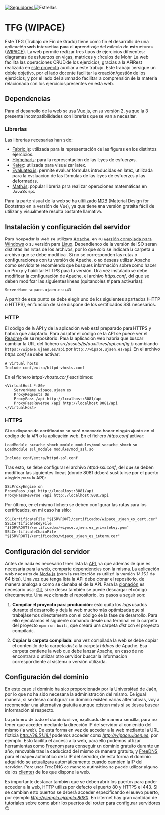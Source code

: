 [ ![Seguidores](https://img.shields.io/github/followers/sjm00010?label=Seguir&style=social) ](https://github.com/sjm00010)
![Estrellas](https://img.shields.io/github/stars/sjm00010/TFG?label=Favoritos&style=flat-square)

# TFG (WIPACE)

Este TFG (Trabajo de Fin de Grado) tiene como fin el desarrollo de una aplicación **w**eb **i**nteractiva **p**ara el **a**prendizaje del **c**álculo de **e**structuras ([WIPACE](https://wipace.ujaen.es/#/)). La web permite realizar tres tipos de ejercicios diferentes: diagramas de esfuerzos en vigas, matrices y círculos de Mohr. La web facilita las operaciones CRUD de los ejercicios, gracias a la APIRest realizada en [este proyecto](https://github.com/sjm00010/API-TFG) auxiliar a este trabajo. Este trabajo persigue un doble objetivo, por el lado docente facilitar la creación/gestión de los ejercicios, y por el lado del alumnado facilitar la comprensión de la materia relacionada con los ejercicios presentes en esta web.

## Dependencias
Para el desarrollo de la web se usa [Vue.js](https://vuejs.org/), en su versión 2, ya que la 3 presenta incompatibilidades con librerías que se van a necesitar. 

### Librerías
Las librerías necesarias han sido:

- [Fabric.js](http://fabricjs.com/): utilizada para la representación de las figuras en los distintos ejercicios.
- [Highcharts](https://www.highcharts.com/): para la representación de las leyes de esfuerzos.
- [Katex](https://katex.org/): utilizada para visualizar latex.
- [Evaluatex.js](https://arthanzel.github.io/evaluatex/): permite evaluar fórmulas introducidas en latex, utilizada para la evaluacion de las fórmulas de las leyes de esfuerzos y las deformadas.
- [Math.js](https://mathjs.org/): popular librería para realizar operaciones matemáticas en JavaScript.

Para la parte visual de la web se ha ultilizado [MDB](https://mdbootstrap.com/docs/vue/) (Material Design for Bootstrap en la versión de Vue), ya que tiene una versión gratuita fácil de utilizar y visualmente resulta bastante llamativa.

## Instalación y configuración del servidor
Para hospedar la web se utilizara [Apache](http://httpd.apache.org/), en su [versión compilada para Windows](https://www.apachelounge.com/download/) o su versión para [Linux](https://www.digitalocean.com/community/tutorials/como-instalar-el-servidor-web-apache-en-ubuntu-18-04-es). Dependiendo de la versión del SO seran distintas las rutas de los archivos, por lo que solo se indicará la carpeta u archivo que se debe modificar. Si no se corresponden las rutas o configuraciones con tu versión de Apache, o no deseas utilizar Apache como servidor te recomiendo que busques información sobre como hacer un Proxy y habilitar HTTPS para tu versión. Una vez instalado se debe modificar la configuración de Apache, el archivo *https.conf*, del que se deben modifcar las siguientes líneas (quitandoles *#* para activarlas): 
```
ServerName wipace.ujaen.es:443
```
A partir de este punto se debe elegir uno de los siguientes apartados (HTTP o HTTPS), en función de sí se dispone de los certificados SSL necesarios. 

### HTTP
El código de la API y de la aplicación web está preparado para HTTPS y habría que adaptarlo. Para adaptar el código de la API se puede ver el [Readme](https://github.com/sjm00010/API-TFG#readme) de su repositorio. Para la aplicación web habría que buscar cambiar la URL del fichero *src/assets/js/auxiliares/api.config.js* cambiando ` https://wipace.ujaen.es/api ` por ` http://wipace.ujaen.es/api `. En el archivo *https.conf* se debe activar:

```
# Virtual hosts
Include conf/extra/httpd-vhosts.conf
```

En el fichero *httpd-vhosts.conf* escribimos:
```
<VirtualHost *:80>
    ServerName wipace.ujaen.es
    ProxyRequests On
    ProxyPass /api http://localhost:8081/api
    ProxyPassReverse /api http://localhost:8081/api
</VirtualHost>
```
### HTTPS
Si se dispone de certificados no será necesario hacer ningún ajuste en el código de la API o la aplicación web. En el fichero *https.conf* activar:

```
LoadModule socache_shmcb_module modules/mod_socache_shmcb.so
LoadModule ssl_module modules/mod_ssl.so

Include conf/extra/httpd-ssl.conf
```

Tras esto, se debe configurar el archivo *httpd-ssl.conf*, del que se deben modificar las siguientes líneas (donde 8081 deberá sustituirse por el puerto elegido para la API):
```
SSLProxyEngine on
ProxyPass /api http://localhost:8081/api
ProxyPassReverse /api http://localhost:8081/api
```

Por último, en el mismo fichero se deben configurar las rutas para los certificados, en mi caso ha sido:
```
SSLCertificateFile "${SRVROOT}/certificados/wipace_ujaen_es_cert.cer"
SSLCertificateKeyFile "${SRVROOT}/certificados/wipace.ujaen.es_privatekey.pem"
SSLCertificateChainFile "${SRVROOT}/certificados/wipace_ujaen_es_interm.cer"
```

## Configuración del servidor
Antes de nada es necesario tener lista la [API](https://github.com/sjm00010/API-TFG), ya que además de que es necesaria para la web, comparte dependencias con la misma. La aplicación web necesita de [Node.js](https://nodejs.org/es/download/) (para la realización se utilizó la versión 14.15.1 de 64 bits). Una vez que tenga lista la API debe clonar el repositorio, de manera analoga a como se clonaba el de la API. Para la [clonación](https://git-scm.com/book/es/v2/Fundamentos-de-Git-Obteniendo-un-repositorio-Git#:~:text=Si%20deseas%20obtener%20una%20copia,en%20vez%20de%20%22checkout%22.) es necesario usar [Git](https://git-scm.com/book/es/v2/Inicio---Sobre-el-Control-de-Versiones-Instalaci%C3%B3n-de-Git), si se desea también se puede descargar el código directamente. Una vez clonado el repositorio, los pasos a seguir son:

1. **Compilar el proyecto para producción**: esto quita los *logs* usados durante el desarrollo y deja la web mucho más optimizada que si trabajásemos directamente con el código de la fase de desarrollo. Para ello ejecutamos el siguiente comando desde una terminal en la carpeta del proyecto ` npm run build `, que creará una carpeta *dist* con el proyecto compilado.

2. **Copiar la carpeta compilada**: una vez compilada la web se debe copiar el contenido de la carpeta *dist* a la carpeta *htdocs* de Apache. Esa carpeta contiene la web que debe lanzar Apache, en caso de no encontrarla o utilizar otro servidor buscar la informacion correspondiente al sistema o versión utilizada.

## Configuración del dominio
En este caso el dominio ha sido proporcionado por la Universidad de Jaén, por lo que no ha sido necesaria la administración del mismo. De igual manera, si se desea configurar un dominio existen varias alternativas, voy a recomendar una alternativa gratuita aunque existen más si se desea buscar información al respecto.

Lo primero de todo el dominio sirve, explicado de manera sencilla, para no tener que acceder mediante la dirección IP del servidor al contenido del mismo (la web). De esta forma en vez de acceder a la web mediante la URL ficticia *http://88.51.18.1* podemos acceder como *http://wipace.ujaen.es*, por ejemplo. Esto facilita el acceso a la web, para ello podemos utilizar herramientas como [Freenom](http://www.freenom.com/en/index.html) para conseguir un dominio gratuito durante un año, renovable tras la caducidad del mismo de manera gratuita, y [FreeDNS](https://freedns.afraid.org/) para el mapeo autimático de la IP del servidor, de esta forma el dominio adquirido se actualizara automáticamente cuando cambien la IP del servidor. Para usar FreeDNS de manera autimática se puede utilizar alguno de los [clientes](https://freedns.afraid.org/scripts/freedns.clients.php) de los que dispone la web.

Es importante destacar también que se deben abrir los puertos para poder acceder a la web, HTTP utiliza por defecto el puerto 80 y HTTPS el 443. Si se cambian esto puertos se deberá acceder especificando el nuevo puerto, por ejemplo *http://ejemplo.ejemplo:8080*. En internet hay gran cantidad de tutoriales sobre como abrir los puertos del router para configurar servidores 😉